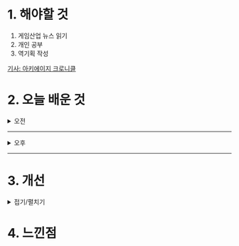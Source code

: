 
# 1. 해야할 것

1. 게임산업 뉴스 읽기 
2. 개인 공부  
3. 역기획 작성

[기사: 아키에이지 크로니클](https://www.gamemeca.com/view.php?gid=1753487)

# 2. 오늘 배운 것

<details>
<summary>오전</summary>

## 오늘의 뉴스
### 아키에이지 크로니클
![image](https://github.com/user-attachments/assets/7ef3d5c6-8f96-4dbd-b962-54fd9bcc77a7)

MMORPG는 성공만 하면 엄청난 이득을 가져다주는 장르이기에 대형 게임사가 항상 시도하는 것 같다.\
나는 로스트아크를 정말 재밌게 즐긴 사람중 하나이기에 이 부분은 인정을 안할 수가 없다. 사실이니까

옛날에 아키에이지의 엄청난 자유도 때문에 한번쯤 해보고 싶은 게임이라고 생각은 했었지만 접근하기가 어렵다? 사람들이 너무 많다?\
이런 이슈로 플레이하지 않았다.\
하지만 이번에 나오는 크로니클은 그래픽도 마음에 들고 한번 해보고 싶게 만드는 영상 때문에 꼭 플레이해보고 싶다.

</details>

****

<details>
<summary>오후</summary>

## 역기획서
### 데이터테이블 공부
![image](https://github.com/user-attachments/assets/ec2d7367-e716-4ba1-b6d5-3defebf903dd)

![image](https://github.com/user-attachments/assets/5dd5ee2e-8c64-4ebd-9e13-2515e2bf0556)

![image](https://github.com/user-attachments/assets/7caaae11-e505-421e-8f54-423ffee2a84d)

</details>

****


# 3. 개선


<details>
<summary>접기/펼치기</summary>


</details>



# 4. 느낀점


